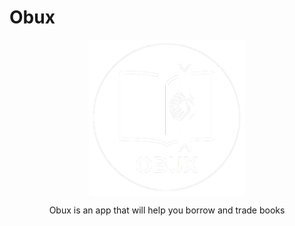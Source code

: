 # Obux

<p align="center" style="display: flex; align-items: center; justify-content: space-around">
  <img src="LOGO.png" alt="python" width="250">
</p>
<p align="center">Obux is an app that will help you borrow and trade books</p>
